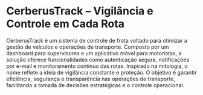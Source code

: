 # CerberusTrack – Vigilância e Controle em Cada Rota
CerberusTrack é um sistema de controle de frota voltado para otimizar a gestão de veículos e operações de transporte. Composto por um dashboard para supervisores e um aplicativo móvel para motoristas, a solução oferece funcionalidades como autenticação segura, notificações por e-mail e monitoramento contínuo das rotas. Inspirado na mitologia, o nome reflete a ideia de vigilância constante e proteção. O objetivo é garantir eficiência, segurança e transparência nas operações de transporte, facilitando a tomada de decisões estratégicas e o controle operacional.
